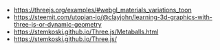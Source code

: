 - https://threejs.org/examples/#webgl_materials_variations_toon
- https://steemit.com/utopian-io/@clayjohn/learning-3d-graphics-with-three-js-or-dynamic-geometry
- https://stemkoski.github.io/Three.js/Metaballs.html
- https://stemkoski.github.io/Three.js/
